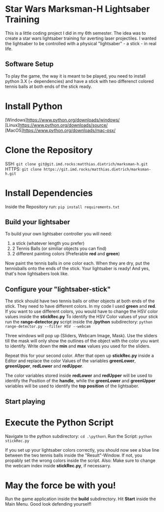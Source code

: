 # Star Wars Marksman-H Lightsaber Training
This is a little coding project I did in my 6th semester. The idea was to create a star wars lightsaber training for averting laser projectiles. I wanted the lightsaber to be controlled with a physical "lightsaber" - a stick - in real life.

## Software Setup
To play the game, the way it is meant to be played, you need to install python 3.X (+ dependencies) and have a stick with two differenct colored tennis balls at both ends of the stick ready.

# Install Python
[Windows]https://www.python.org/downloads/windows/
[Linux]https://www.python.org/downloads/source/
[MacOS]https://www.python.org/downloads/mac-osx/

# Clone the Repository
SSH: ```git clone git@git.imd.rocks:matthias.dietrich/marksman-h.git```
HTTPS: ```git clone https://git.imd.rocks/matthias.dietrich/marksman-h.git```

# Install Dependencies
Inside the Repository run: ```pip install requirements.txt```


## Build your lightsaber
To build your own lightsaber controller you will need:
1. a stick (whatever length you prefer)
2. 2 Tennis Balls (or similiar objects you can find)
3. 2 different painting colors (Preferable **red** and **green**)

Now paint the tennis balls in one color each. When they are dry, put the tennisballs onto the ends of the stick. Your lightsaber is ready! And yes, that's how lightsabers look like.

## Configure your "lightsaber-stick"
The stick should have two tennis balls or other objects at both ends of the stick. They need to have different colors. In my code I used **green** and **red**.
If you want to use different colors, you would have to change the HSV color values inside the **stickRec.py**
To identify the HSV Color values of your stick run the **range-detector.py** script inside the **/python** subdirectory: ```python range-detector.py --filter HSV --webcam```

 Three windows will pop up (Sliders, Webcam Image, Mask). Use the sliders till the mask will only show the outlines of the object with the color you want to identify. Write down the **min** and **max** values you used for the sliders.

Repeat this for your second color.
After that open up **stickRec.py** inside a Editor and replace the color Values of the variables **greenLower**, **greenUpper**, **redLower** and **redUpper**.

The color variables stored inside **redLower** and **redUpper** will be used to identify the Position of the **handle**, while the **greenLower** and **greenUpper** variables will be used to identify the **top position** of the lightsaber.


## Start playing
# Execute the Python Script
Navigate to the python subdirectory: ```cd .\python\```
Run the Script: ```python stickRec.py```

If you set up your lightsaber colors correctly, you should now see a blue line between the two tennis balls inside the "Result"-Window. If not, you propably set the wrong colors inside the script. Also: Make sure to change the webcam index inside **stickRec.py**, if necessarry.

# May the force be with you!
Run the game application inside the **build** subdirectory.
Hit **Start** inside the Main Menu. Good look defending yourself!



